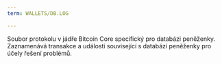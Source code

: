 ```yaml
---
term: WALLETS/DB.LOG

---
```

Soubor protokolu v jádře Bitcoin Core specifický pro databázi peněženky. Zaznamenává transakce a události související s databází peněženky pro účely řešení problémů.